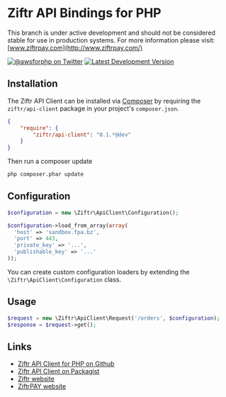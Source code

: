 # Ziftr API Bindings for PHP

This branch is under active development and should not be considered stable for use in production systems. For more information please visit: [www.ziftrpay.com](http://www.ziftrpay.com/)

[![@awsforphp on Twitter](http://img.shields.io/badge/twitter-%40ziftrapi-blue.svg?style=flat)](https://twitter.com/ziftrapi)
[![Latest Development Version](https://img.shields.io/packagist/v/ziftr/api-client.svg)](https://packagist.org/packages/ziftr/api-client)

## Installation

The Ziftr API Client can be installed via [Composer](http://getcomposer.org) by requiring the
`ziftr/api-client` package in your project's `composer.json`.

```json
{
    "require": {
        "ziftr/api-client": "0.1.*@dev"
    }
}
```

Then run a composer update
```sh
php composer.phar update
```

## Configuration

```php
$configuration = new \Ziftr\ApiClient\Configuration();

$configuration->load_from_array(array(
  'host' => 'sandbox.fpa.bz',
  'port' => 443,
  'private_key' => '...',
  'publishable_key' => '...'
));
```

You can create custom configuration loaders by extending the `\Ziftr\ApiClient\Configuration` class.

## Usage


```php
$request = new \Ziftr\ApiClient\Request('/orders', $configuration);
$response = $request->get();
```

## Links

* [Ziftr API Client for PHP on Github](http://github.com/ziftr/ziftr-api-client-php/)
* [Ziftr API Client on Packagist](https://packagist.org/packages/ziftr/api-client/)
* [Ziftr website](http://www.ziftr.com/)
* [ZiftrPAY website](http://www.ziftrpay.com/)

